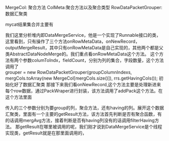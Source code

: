 MergeCol: 聚合方法
ColMeta:聚合方法以及聚合类型
RowDataPacketGrouper:数据汇聚类

mycat结果集合并主要有

我们这里分析堆内即DataMergeService，他是一个实现了Runnable接口的类，这里看到，只有操作了三个方法onRowMetaData，onNewRecord，outputMergeResult，其中只有onRowMetaData是自己实现的，其他两个都是父类AbstractDataNodeMerge的。我们重点看onRowMetaData这个方法。
这个方法有两个参数columToIndx，fieldCount，分别为列的集合，字段数量，这个方法调用了		             
       grouper = new  RowDataPacketGrouper(groupColumnIndexs,
					mergCols.toArray(new MergeCol[mergCols.size()]),
					rrs.getHavingCols());
初始化好了数据汇聚类
那接下来我们看onNewRecord,这个方法主要是处理新进来每个row数据，通过PackWraper进行封装，该方法调用了addPack这个方法。在这个方法里面


传入的三个参数分别为要group的列，聚合方法，还有having的列。展开这个数据汇聚类，里面有一个主要的getResult方法，该方法首先判断是否有聚合函数，有的话调用mergAvg方法，接着判断是否有having列没有的话调用filterHaving方法。
那getResult在哪里被调用的呢，我们刚才说到DataMergeService是个线程实现类，getResult就是在那里面调用的，
